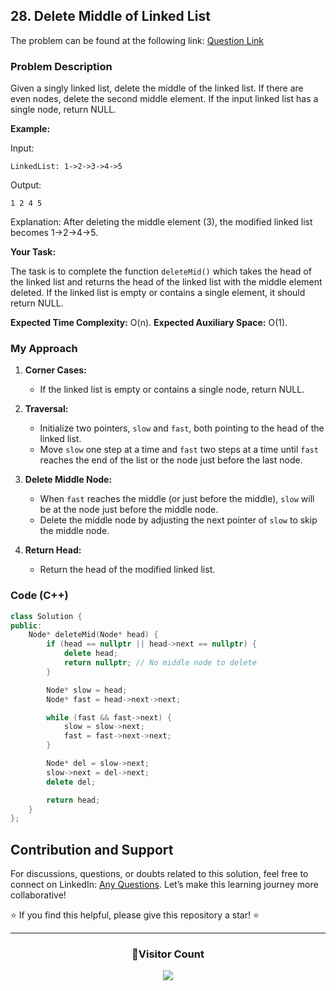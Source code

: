 ## 28. Delete Middle of Linked List

The problem can be found at the following link: [Question Link](https://www.geeksforgeeks.org/problems/delete-middle-of-linked-list/1)

### Problem Description

Given a singly linked list, delete the middle of the linked list. If there are even nodes, delete the second middle element. If the input linked list has a single node, return NULL.

**Example:**

Input:

```
LinkedList: 1->2->3->4->5
```

Output:

```
1 2 4 5
```

Explanation:
After deleting the middle element (3), the modified linked list becomes 1->2->4->5.

**Your Task:**

The task is to complete the function `deleteMid()` which takes the head of the linked list and returns the head of the linked list with the middle element deleted. If the linked list is empty or contains a single element, it should return NULL.

**Expected Time Complexity:** O(n).
**Expected Auxiliary Space:** O(1).

### My Approach

1. **Corner Cases:**

   - If the linked list is empty or contains a single node, return NULL.

2. **Traversal:**

   - Initialize two pointers, `slow` and `fast`, both pointing to the head of the linked list.
   - Move `slow` one step at a time and `fast` two steps at a time until `fast` reaches the end of the list or the node just before the last node.

3. **Delete Middle Node:**

   - When `fast` reaches the middle (or just before the middle), `slow` will be at the node just before the middle node.
   - Delete the middle node by adjusting the next pointer of `slow` to skip the middle node.

4. **Return Head:**
   - Return the head of the modified linked list.

### Code (C++)

```cpp
class Solution {
public:
    Node* deleteMid(Node* head) {
        if (head == nullptr || head->next == nullptr) {
            delete head;
            return nullptr; // No middle node to delete
        }

        Node* slow = head;
        Node* fast = head->next->next;

        while (fast && fast->next) {
            slow = slow->next;
            fast = fast->next->next;
        }

        Node* del = slow->next;
        slow->next = del->next;
        delete del;

        return head;
    }
};
```

## Contribution and Support

For discussions, questions, or doubts related to this solution, feel free to connect on LinkedIn: [Any Questions](https://www.linkedin.com/in/patel-hetkumar-sandipbhai-8b110525a/). Let’s make this learning journey more collaborative!

⭐ If you find this helpful, please give this repository a star! ⭐

---

<div align="center">
  <h3><b>📍Visitor Count</b></h3>
</div>

<p align="center">
  <img src="https://profile-counter.glitch.me/Hunterdii/count.svg" />
</p>

